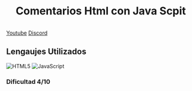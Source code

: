 <div align="center">
<h1 align="center">Comentarios Html con Java Scpit</h1>
</div>
<div style="text-align: center;">
  <img src="https://imgur.com/xx3ByFu.png" alt="">
</div>

[Youtube](https://www.youtube.com/@AstroTonto)        [Discord](https://discord.com/invite/juhCpJnZ)
## Lengaujes Utilizados
![HTML5](https://img.shields.io/badge/html5-%23E34F26.svg?style=for-the-badge&logo=html5&logoColor=white) ![JavaScript](https://img.shields.io/badge/javascript-%23323330.svg?style=for-the-badge&logo=javascript&logoColor=%23F7DF1E)


### Dificultad 4/10


